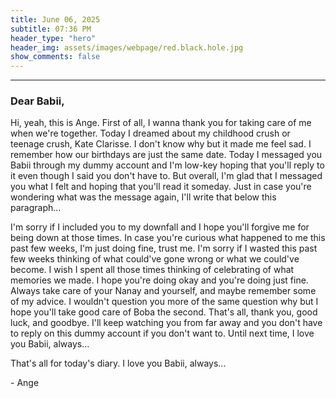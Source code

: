 ```yaml
---
title: June 06, 2025
subtitle: 07:36 PM
header_type: "hero"
header_img: assets/images/webpage/red.black.hole.jpg
show_comments: false
---
```

---

### Dear Babii,

Hi, yeah, this is Ange. First of all, I wanna thank you for taking care of me when we're together. Today I dreamed about my childhood crush or teenage crush, Kate Clarisse. I don't know why but it made me feel sad. I remember how our birthdays are just the same date. Today I messaged you Babii through my dummy account and I'm low-key hoping that you'll reply to it even though I said you don't have to. But overall, I'm glad that I messaged you what I felt and hoping that you'll read it someday. Just in case you're wondering what was the message again, I'll write that below this paragraph...

I'm sorry if I included you to my downfall and I hope you'll forgive me for being down at those times. In case you're curious what happened to me this past few weeks, I'm just doing fine, trust me. I'm sorry if I wasted this past few weeks thinking of what could've gone wrong or what we could've become. I wish I spent all those times thinking of celebrating of what memories we made. I hope you're doing okay and you're doing just fine. Always take care of your Nanay and yourself, and maybe remember some of my advice. I wouldn't question you more of the same question why but I hope you'll take good care of Boba the second. That's all, thank you, good luck, and goodbye. I'll keep watching you from far away and you don't have to reply on this dummy account if you don't want to. Until next time, I love you Babii, always...

That's all for today's diary. I love you Babii, always...

\- Ange
